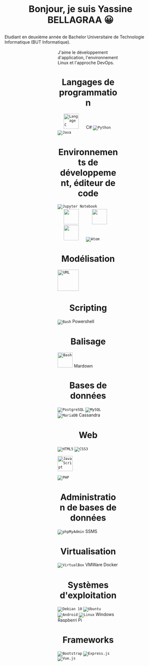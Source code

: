 </nav>
<p style="text-align:center;font-weight:bold;font-size:30px">Bonjour, je suis Yassine BELLAGRAA 😀</p>
Etudiant en deuxième année de Bachelor Universitaire de Technologie Informatique (BUT Informatique).
<br>
<br>
<div style="margin-right:25%;margin-left:35%">
J'aime le développement d'application, l'environnement Linux et l'approche DevOps.
<br>
<h1 style="text-align:center">Langages de programmation</h1>
<code><img src="https://upload.wikimedia.org/wikipedia/commons/1/18/C_Programming_Language.svg" height="50" style="padding: 0 20 0 20;"  alt="Langage C"></a></code>
C#
<code><img src="https://www.vectorlogo.zone/logos/python/python-ar21.svg" alt="Python"></code>
<code><img src="https://www.vectorlogo.zone/logos/java/java-ar21.svg" alt="Java"></code>

<h1 style="text-align:center">Environnements de développement, éditeur de code</h1>
<code><img src="https://www.vectorlogo.zone/logos/jupyter/jupyter-ar21.svg" alt="Jupyter Notebook"></code>
<code><img src="https://upload.wikimedia.org/wikipedia/commons/9/95/Android_Studio_Icon_3.6.svg" height="50" style="padding: 0 20 0 20; alt="Android Studio"></code>
<code><img src="https://www.svgrepo.com/show/353685/eclipse-icon.svg" height="50" style="padding: 0 20 0 20; alt="Eclipse"></code>
<code><img src="https://upload.wikimedia.org/wikipedia/commons/9/9c/IntelliJ_IDEA_Icon.svg" height="50" style="padding: 0 20 0 20; alt="IntelliJ IDEA Community Edition"></code>
<code><img src="https://www.vectorlogo.zone/logos/atom_io/atom_io-ar21.svg" alt="Atom"></code>

<h1 style="text-align:center">Modélisation</h1>
<code><img src="https://upload.wikimedia.org/wikipedia/commons/d/d5/UML_logo.svg" height="70" alt="UML"></code>

<h1 style="text-align:center">Scripting</h1>
<code><img src="https://www.vectorlogo.zone/logos/gnu_bash/gnu_bash-ar21.svg" alt="Bash"></code>
Powershell

<h1 style="text-align:center">Balisage</h1>
<code><img src="https://upload.wikimedia.org/wikipedia/commons/9/92/LaTeX_logo.svg" height="50" alt="Bash"></code>
Mardown

<h1 style="text-align:center">Bases de données</h1>
<code><img src="https://www.vectorlogo.zone/logos/postgresql/postgresql-horizontal.svg" alt="PostgreSQL"></code>
<code><img src="https://www.vectorlogo.zone/logos/mysql/mysql-ar21.svg" alt="MySQL"></code>
<code><img src="https://www.vectorlogo.zone/logos/mariadb/mariadb-ar21.svg" alt="MariaDB"></code>
Cassandra 

<h1 style="text-align:center">Web</h1>
<code><img src="https://www.vectorlogo.zone/logos/w3_html5/w3_html5-ar21.svg" alt="HTML5"></code>
<code><img src="https://www.vectorlogo.zone/logos/w3_css/w3_css-ar21.svg" alt="CSS3"></code>

<code><img src="https://upload.wikimedia.org/wikipedia/commons/9/99/Unofficial_JavaScript_logo_2.svg" height="50" alt="JavaScript"></code>

<code><img src="https://www.vectorlogo.zone/logos/php/php-ar21.svg" alt="PHP"></code>

<h1 style="text-align:center">Administration de bases de données</h1>
<code><img src="https://www.vectorlogo.zone/logos/phpmyadmin/phpmyadmin-ar21.svg" alt="phpMyAdmin"></code>
SSMS

<h1 style="text-align:center">Virtualisation</h1>
<code><img src="https://www.vectorlogo.zone/logos/virtualbox/virtualbox-ar21.svg" alt="VirtualBox"></code>
VMWare 
Docker

<h1 style="text-align:center">Systèmes d'exploitation</h1>
<code><img src="https://www.vectorlogo.zone/logos/debian/debian-ar21.svg" alt="Debian 10"></code>
<code><img src="https://www.vectorlogo.zone/logos/ubuntu/ubuntu-ar21.svg" alt="Ubuntu"></code>
<code><img src="https://www.vectorlogo.zone/logos/android/android-ar21.svg" alt="Android"></code>
<code><img src="https://www.vectorlogo.zone/logos/linux/linux-ar21.svg" alt="Linux"></code>
Windows
Raspberri Pi


<h1 style="text-align:center">Frameworks</h2>
<code><img src="https://www.vectorlogo.zone/logos/getbootstrap/getbootstrap-ar21.svg" alt="Bootstrap"></code>
<code><img src="https://www.vectorlogo.zone/logos/expressjs/expressjs-ar21.svg" alt="Express.js"></code>
<code><img src="https://www.vectorlogo.zone/logos/vuejs/vuejs-ar21.svg" alt="Vue.js"></code>

